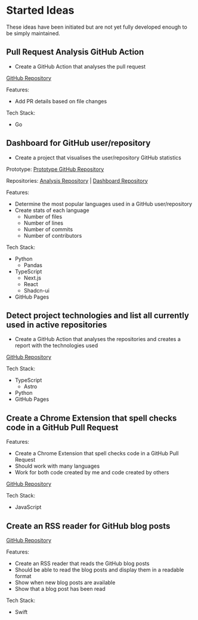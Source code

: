 # Started Ideas

These ideas have been initiated but are not yet fully developed enough to be simply maintained.

## Pull Request Analysis GitHub Action

- Create a GitHub Action that analyses the pull request

[GitHub Repository](https://github.com/JackPlowman/github-pr-analyser)

Features:

- Add PR details based on file changes

Tech Stack:

- Go

## Dashboard for GitHub user/repository

- Create a project that visualises the user/repository GitHub statistics

Prototype:
[Prototype GitHub Repository](https://jackplowman.github.io/github-stats-prototype/)

Repositories:
[Analysis Repository](https://github.com/JackPlowman/github-stats-analyser) | [Dashboard Repository](https://github.com/JackPlowman/github-stats)

Features:

- Determine the most popular languages used in a GitHub user/repository
- Create stats of each language
  - Number of files
  - Number of lines
  - Number of commits
  - Number of contributors

Tech Stack:

- Python
  - Pandas
- TypeScript
  - Next.js
  - React
  - Shadcn-ui
- GitHub Pages

## Detect project technologies and list all currently used in active repositories

- Create a GitHub Action that analyses the repositories and creates a report with the technologies used

[GitHub Repository](https://github.com/JackPlowman/tech-detective)

Tech Stack:

- TypeScript
  - Astro
- Python
- GitHub Pages

## Create a Chrome Extension that spell checks code in a GitHub Pull Request

Features:

- Create a Chrome Extension that spell checks code in a GitHub Pull Request
- Should work with many languages
- Work for both code created by me and code created by others

[GitHub Repository](https://github.com/JackPlowman/pr-proofreader)

Tech Stack:

- JavaScript

## Create an RSS reader for GitHub blog posts

[GitHub Repository](https://github.com/JackPlowman/GitHubPulse)

Features:

- Create an RSS reader that reads the GitHub blog posts
- Should be able to read the blog posts and display them in a readable format
- Show when new blog posts are available
- Show that a blog post has been read

Tech Stack:

- Swift

